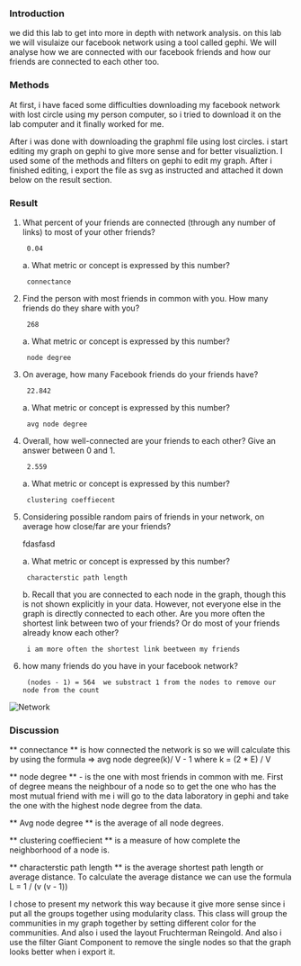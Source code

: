 ### Introduction

we did this lab to get into more in depth with network analysis. on this lab we will visulaize our facebook network using a tool called gephi. We will analyse how we are connected with our facebook friends and how our friends are connected to each other too.

### Methods

At first, i have faced some difficulties downloading my facebook network with lost circle using my person computer, so i tried to download it on the lab computer and it finally worked for me.

After i was done with downloading the graphml file using lost circles. i start editing my graph on gephi to give more sense and for better visualiztion. I used some of the methods and filters on gephi to edit my graph. After i finished editing, i export the file as svg as instructed and attached it down below on the result section.

### Result

1. What percent of your friends are connected (through any number of links) to most of your other friends?
		
		0.04

	a. What metric or concept is expressed by this number?
			
		connectance
2. Find the person with most friends in common with you. How many friends do they share with you?
		
		268

	a. What metric or concept is expressed by this number?
		
		node degree
	
3. On average, how many Facebook friends do your friends have?
		
		22.842

	a. What metric or concept is expressed by this number?
		
		avg node degree
 
4. Overall, how well-connected are your friends to each other? Give an answer between 0 and 1.
		
		2.559

	a. What metric or concept is expressed by this number?
		
		clustering coeffiecent
	
5. Considering possible random pairs of friends in your network, on average how close/far are your friends?

	fdasfasd

	a. What metric or concept is expressed by this number?
	
		characterstic path length

	b. Recall that you are connected to each node in the graph, though this is not shown explicitly in your data. However, not everyone else in the graph is directly connected to each other. Are you more often the shortest link between two of your friends? Or do most of your friends already know each other?
		
		i am more often the shortest link beetween my friends

6. how many friends do you have in your facebook network?
	
		(nodes - 1) = 564  we substract 1 from the nodes to remove our node from the count
	
![Network](C:\myGit\project\socialnets18\assignments\yohannes.svg)

### Discussion

 ** connectance ** is how connected the network is so we will calculate this by using the formula => avg node degree(k)/ V - 1   where k = (2 * E) / V

** node degree ** - is the one with most friends in common with me. First of degree means the neighbour of a node so to get the one who has the most mutual friend with me i will go to the data laboratory in gephi and take the one with the highest node degree from the data.

** Avg node degree ** is the average of all node degrees.

** clustering coeffiecient ** is a measure of how complete the neighborhood of a node is. 

** characterstic path length ** is the average shortest path length or average distance. To calculate the average distance we can use the formula 
	L = 1 / (v (v - 1))

I chose to present my network this way because it give more sense since i put all the groups together using modularity class. This class will group the communities in my graph together by setting different color for the communities. And also i used the layout Fruchterman Reingold. And also i use the filter Giant Component to remove the single nodes so that the graph looks better when i export it.

